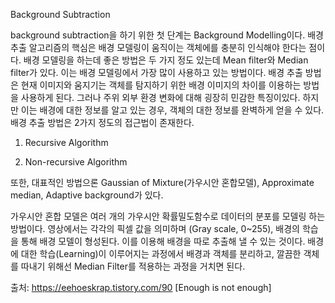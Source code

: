 Background Subtraction

background subtraction을 하기 위한 첫 단계는 Background Modelling이다. 배경 추출 알고리즘의 핵심은 배경 모델링이 움직이는 객체에를 충분히 인식해야 한다는 점이다. 배경 모델링을 하는데 좋은 방법은 두 가지 정도 있는데 Mean filter와 Median filter가 있다. 이는 배경 모델링에서 가장 많이 사용하고 있는 방법이다. 배경 추출 방법은 현재 이미지와 움지기는 객체를 탐지하기 위한 배경 이미지의 차이를 이용하는 방법을 사용하게 된다. 그러나 주위 외부 환경 변화에 대해 굉장히 민감한 특징이있다. 하지만 이는 배경에 대한 정보를 알고 있는 경우, 객체의 대한 정보를 완벽하게 얻을 수 있다. 배경 추출 방법은 2가지 정도의 접근법이 존재한다.



1. Recursive Algorithm 

2. Non-recursive Algorithm



또한, 대표적인 방법으론 Gaussian of Mixture(가우시안 혼합모델), Approximate median, Adaptive background가 있다. 



가우시안 혼합 모델은 여러 개의 가우시안 확률밀도함수로 데이터의 분포를 모델링 하는 방법이다. 영상에서는 각각의 픽셀 값을 의미하며 (Gray scale, 0~255), 배경의 학습을 통해 배경 모델이 형성된다. 이를 이용해 배경을 따로 추출해 낼 수 있는 것이다. 배경에 대한 학습(Learning)이 이루어지는 과정에서 배경과 객체를 분리하고, 깔끔한 객체를 따내기 위해선 Median Filter를 적용하는 과정을 거치면 된다. 



출처: https://eehoeskrap.tistory.com/90 [Enough is not enough]